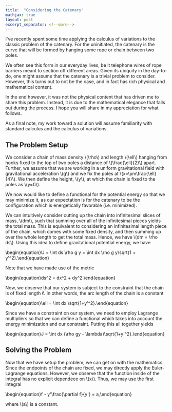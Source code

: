 ```yaml
---
title:  "Considering the Catenary"
mathjax: true
layout: post
excerpt_separator: <!--more-->
---
```


I've recently spent some time applying the calculus of variations to the classic problem of the catenary. For the uninitiated, the catenary is the curve that will be formed by hanging some rope or chain between two poles.

We often see this form in our everyday lives, be it telephone wires of rope barriers meant to section off different areas. Given its ubiquity in the day-to-do, one might assume that the catenary is a trivial problem to consider. However, this turns out to not be the case, and in fact has rich physical and mathematical content.

<!--more-->

In the end however, it was not the physical content that has driven me to share this problem. Instead, it is due to the mathematical elegance that falls out during the process. I hope you will share in my appreciation for what follows.

As a final note, my work toward a solution will assume familiarity with standard calculus and the calculus of variations.

## The Problem Setup

We consider a chain of mass density \\(\rho\\) and length \\(\ell\\) hanging from hooks fixed to the top of two poles a distance of \\(\frac{\ell}{2}\\) apart. Further, we assume that we are working in a uniform gravitational field with gravitational acceleration \\(g\\) and we fix the poles at \\(x=\pm\frac{\ell}{4}\\). We then define the height, \\(y\\), at which the chain is fixed to the poles as \\(y=0\\).

We now would like to define a functional for the potential energy so that we may minimize it, as our expectation is for the catenary to be the configuration which is energetically favorable (i.e. minimized).

We can intuitively consider cutting up the chain into infinitesimal slices of mass, \\(dm\\), such that summing over all of the infinitesimal pieces yields the total mass. This is equivalent to considering an infinitesimal length piece of the chain, which comes with some fixed density, and then summing up over the whole length to get the total mass. Hence, we have \\(dm = \rho ds\\). Using this idea to define gravitational potential energy, we have 

\begin{equation}U = \int ds \rho g y = \int dx \rho g y\sqrt{1 + y'^2}.\end{equation}

Note that we have made use of the metric 

\begin{equation}ds^2 = dx^2 + dy^2.\end{equation}

Now, we observe that our system is subject to the constraint that the chain is of fixed length $\ell$. In other words, the arc length of the chain is a constant 

\begin{equation}\ell = \int dx \sqrt{1+y'^2}.\end{equation}

Since we have a constraint on our system, we need to employ Lagrange multipliers so that we can define a functional which takes into account the energy minimization and our constraint. Putting this all together yields 

\begin{equation}J = \int dx (\rho gy - \lambda)\sqrt{1+y'^2}.\end{equation}

## Solving the Problem

Now that we have setup the problem, we can get on with the mathematics. Since the endpoints of the chain are fixed, we may directly apply the Euler-Lagrange equations. However, we observe that the function inside of the integral has no explicit dependece on \\(x\\). Thus, we may use the first integral

\begin{equation}f - y'\frac{\partial f}{y'} = a,\end{equation}

where \\(a\\) is a constant.